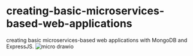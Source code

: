 # creating-basic-microservices-based-web-applications
creating basic microservices-based web applications with MongoDB and ExpressJS.
![micro drawio](https://user-images.githubusercontent.com/106763609/172103831-c9ec5adf-e0d5-487e-a1cc-e0c8854e08f0.png)
